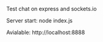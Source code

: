 Test chat on express and sockets.io

Server start:
node index.js

Avialable:
http://localhost:8888


